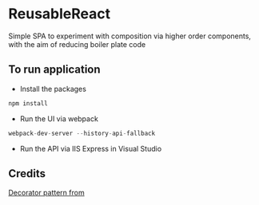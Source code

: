 # ReusableReact
Simple SPA to experiment with composition via higher order components, with the aim of reducing boiler plate code

## To run application

 * Install the packages
```javascript
npm install
```
 * Run the UI via webpack
```javascript
webpack-dev-server --history-api-fallback
```
 * Run the API via IIS Express in Visual Studio

## Credits

[Decorator pattern from](https://github.com/gaearon/flux-react-router-example/blob/master/scripts/utils/connectToStores.js)



